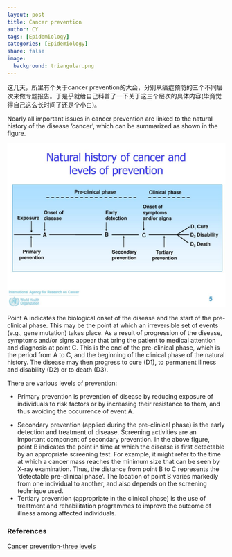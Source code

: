 ```yaml
---
layout: post
title: Cancer prevention
author: CY
tags: [Epidemiology]
categories: [Epidemiology]
share: false
image:
  background: triangular.png 
---
```




这几天，所里有个关于cancer prevention的大会，分别从癌症预防的三个不同层次来做专题报告。于是乎就给自己科普了一下关于这三个层次的具体内容(毕竟觉得自己这么长时间了还是个小白)。

Nearly all important issues in cancer prevention are linked to the natural history of the disease ‘cancer’, which can be summarized as shown in the figure. 

![](/images/Levels_of_cancer_prevention.jpg)



Point A indicates the biological onset of the disease and the start of the pre-clinical phase. This may be the point at which an irreversible set of events (e.g., gene mutation) takes place. As a result of progression of the disease, symptoms and/or signs appear that bring the patient to medical attention and diagnosis at point C. This is the end of the pre-clinical phase, which is the period from A to C, and the beginning of the clinical phase of the natural history. The disease may then progress to cure (D1), to permanent illness and disability (D2) or to death (D3).                                         



There are various levels of prevention:                              

- Primary prevention is prevention of disease by reducing exposure of individuals to risk factors or by increasing their resistance to them, and thus avoiding the occurrence of event A.       

* Secondary prevention (applied during the pre-clinical phase) is the early detection and treatment of disease. Screening activities are an important component of secondary prevention. In the above figure, point B indicates the point in time at which the disease is first detectable by an appropriate screening test. For example, it might refer to the time at which a cancer mass reaches the minimum size that can be seen by X-ray examination. Thus, the distance from point B to C represents the ‘detectable pre-clinical phase’. The location of point B varies markedly from one individual to another, and also depends on the screening technique used.
* Tertiary prevention (appropriate in the clinical phase) is the use of treatment and rehabilitation programmes to improve the outcome of illness among affected individuals.



### References 

[Cancer prevention-three levels](https://cursos.campusvirtualsp.org/mod/tab/view.php?id=23157)

